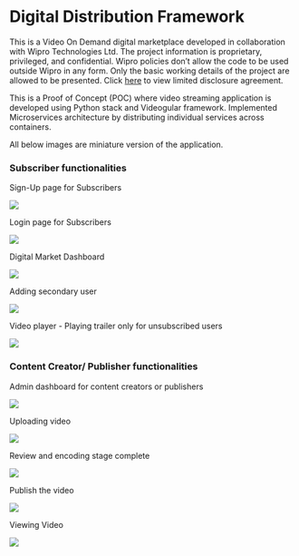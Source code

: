 # Digital Distribution Framework

This is a Video On Demand digital marketplace developed in collaboration with Wipro Technologies Ltd.
The project information is proprietary, privileged, and confidential. Wipro policies don’t
allow the code to be used outside Wipro in any form. Only the basic working details of the
project are allowed to be presented. Click [here](LimitedDisclosure.pdf) to view limited disclosure agreement.


This is a Proof of Concept (POC) where video streaming application is developed using Python stack and
 Videogular framework. Implemented Microservices architecture by distributing individual 
 services across containers.

All below images are miniature version of the application. 
### Subscriber functionalities
Sign-Up page for Subscribers

![](images/sign-Up-Page.png)


Login page for Subscribers

![](images/login-Page.png)




Digital Market Dashboard

![](images/digital-market-dashboard.png)




Adding secondary user

![](images/adding_secondary_user.png)




Video player - Playing trailer only for unsubscribed users

![](images/trailer-only.png)




### Content Creator/ Publisher functionalities



Admin dashboard for content creators or publishers

![](images/service-provider.png)



Uploading video

![](images/service-provider-upload.png)


Review and encoding stage complete

![](images/service-provider-review-encode.png)



Publish the video

![](images/service-provider-publish.png)



Viewing Video

![](images/viewing-video.png)

